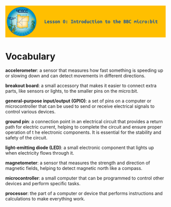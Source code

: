 ![header-lesson-00](assets/header-lesson-00.png)

# Vocabulary

**accelerometer**: a sensor that measures how fast something is speeding up or slowing down and can detect movements in different directions.

**breakout board**: a small accessory that makes it easier to connect extra parts, like sensors or lights, to the smaller pins on the micro:bit.

**general-purpose input/output (GPIO)**: a set of pins on a computer or microcontroller that can be used to send or receive electrical signals to control various devices.

**ground pin**: a connection point in an electrical circuit that provides a return path for electric current, helping to complete the circuit and ensure proper operation of t he electronic components. It is essential for the stability and safety of the circuit.

**light-emitting diode (LED)**: a small electronic component that lights up when electricity flows through it.

**magnetometer**: a sensor that measures the strength and direction of magnetic fields, helping to detect magnetic north like a compass.

**microcontroller**: a small computer that can be programmed to control other devices and perform specific tasks.

**processor**: the part of a computer or device that performs instructions and calculations to make everything work.
